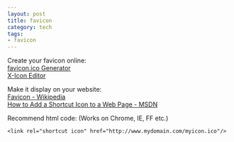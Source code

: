 ```yaml
--- 
layout: post
title: favicon
category: tech
tags: 
- favicon
---
```

Create your favicon online:  
[favicon.ico Generator](http://www.favicon.cc/)  
[X-Icon Editor](http://www.xiconeditor.com/)

Make it display on your website:  
[Favicon - Wikipedia](http://en.wikipedia.org/wiki/Favicon)  
[How to Add a Shortcut Icon to a Web Page - MSDN](http://msdn.microsoft.com/en-us/library/ms537656.aspx)

Recommend html code: (Works on Chrome, IE, FF etc.)

	<link rel="shortcut icon" href="http://www.mydomain.com/myicon.ico"/>
